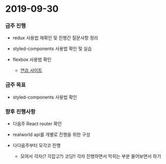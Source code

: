 # 2019-09-30

### 금주 진행

- redux 사용법 재확인 및 진행간 질문사항 정리

- styled-components 사용법 확인 및 실습

- flexbox 사용법 확인

  - [연습 사이트](https://flexboxfroggy.com/#ko)

### 금주 목표

- styled-components 사용법 확인

### 향후 진행사항

- 다음주 React router 확인

- realworld api를 개별로 진행을 위한 구성

- 다다음주부터 모각코 진행

  - 모여서 각자(? 각잡고?) 코딩!! 각자 진행하면서 막히는 부분 물어보면서 하기
